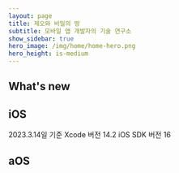 ```yaml
---
layout: page
title: 제오와 비밀의 방
subtitle: 모바일 앱 개발자의 기술 연구소
show_sidebar: true
hero_image: /img/home/home-hero.png
hero_height: is-medium
---
```


## What's new

## iOS

2023.3.14일 기준 
Xcode 버전 14.2
iOS SDK 버전 16

## aOS
